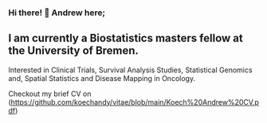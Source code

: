 ### Hi there! :wave: Andrew here;

## I am currently a Biostatistics masters fellow at the University of Bremen.

Interested in Clinical Trials, Survival Analysis Studies, Statistical Genomics and, Spatial Statistics and Disease Mapping in Oncology.

Checkout my brief CV on (https://github.com/koechandy/vitae/blob/main/Koech%20Andrew%20CV.pdf)
